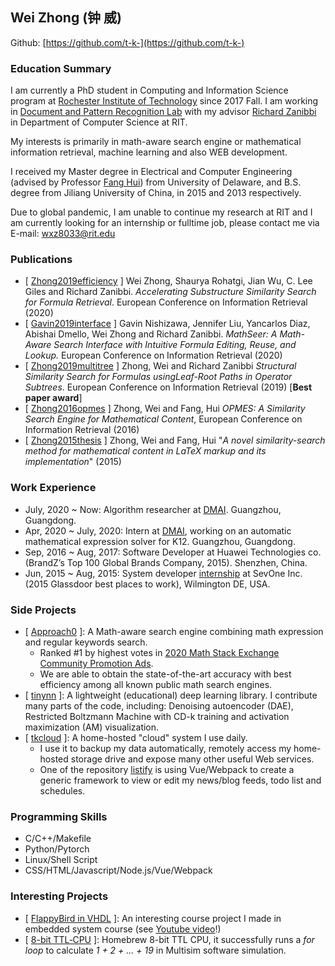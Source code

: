 ## Wei Zhong (钟 威)
Github: [https://github.com/t-k-](https://github.com/t-k-)

### Education Summary 
I am currently a PhD student in Computing and Information Science program at [Rochester Institute of Technology](https://www.rit.edu) since 2017 Fall.
I am working in [Document and Pattern Recognition Lab](https://www.cs.rit.edu/~dprl/) with my advisor [Richard Zanibbi](https://www.cs.rit.edu/~rlaz/) in Department of Computer Science at RIT.

My interests is primarily in math-aware search engine or mathematical information retrieval, machine learning and also WEB development.

I received my Master degree in Electrical and Computer Engineering (advised by Professor [Fang Hui](https://www.eecis.udel.edu/~hfang/)) from University of Delaware,
and B.S. degree from Jiliang University of China, in 2015 and 2013 respectively.

Due to global pandemic, I am unable to continue my research at RIT and I am currently looking for an internship or fulltime job, please contact me via E-mail: wxz8033@rit.edu

### Publications
* \[ [Zhong2019efficiency](https://link.springer.com/chapter/10.1007/978-3-030-45439-5_47) \] Wei Zhong, Shaurya Rohatgi, Jian Wu, C. Lee Giles and Richard Zanibbi. *Accelerating Substructure Similarity Search for Formula Retrieval*. European Conference on Information Retrieval (2020)
* \[ [Gavin2019interface](https://link.springer.com/chapter/10.1007/978-3-030-45442-5_60) \] Gavin Nishizawa, Jennifer Liu, Yancarlos Diaz, Abishai Dmello, Wei Zhong and Richard Zanibbi. *MathSeer: A Math-Aware Search Interface with Intuitive Formula Editing, Reuse, and Lookup.* European Conference on Information Retrieval (2020) 
* \[ [Zhong2019multitree](http://ecir2019.org/best-paper-awards/) \] Zhong, Wei and Richard Zanibbi *Structural Similarity Search for Formulas usingLeaf-Root Paths in Operator Subtrees*. European Conference on Information Retrieval (2019) [**Best paper award**]
* \[ [Zhong2016opmes](https://link.springer.com/chapter/10.1007/978-3-319-30671-1_79) \] Zhong, Wei and Fang, Hui *OPMES: A Similarity Search Engine for Mathematical Content*, European Conference on Information Retrieval (2016)
* \[ [Zhong2015thesis](http://udspace.udel.edu/handle/19716/17656) \] Zhong, Wei and Fang, Hui "*A novel similarity-search method for mathematical content in LaTeX markup and its implementation*" (2015)

### Work Experience
* July, 2020 ~ Now: Algorithm researcher at [DMAI](https://www.dm-ai.cn/joinus/). Guangzhou, Guangdong.
* Apr, 2020 ~ July, 2020: Intern at [DMAI](https://www.dm-ai.cn/joinus/), working on an automatic mathematical expression solver for K12. Guangzhou, Guangdong.
* Sep, 2016 ~ Aug, 2017: Software Developer at Huawei Technologies co. (BrandZ’s Top 100 Global Brands Company, 2015). Shenzhen, China.
* Jun, 2015 ~ Aug, 2015: System developer [internship](https://www.glassdoor.com/Photos/SevOne-Office-Photos-E445891_P5.htm) at SevOne Inc. (2015 Glassdoor best places to work), Wilmington DE, USA.

### Side Projects
* \[ [Approach0](https://approach0.xyz/docs/) \]: A Math-aware search engine combining math expression and regular keywords search.
	* Ranked #1 by highest votes in [2020 Math Stack Exchange Community Promotion Ads](https://math.meta.stackexchange.com/questions/31296/community-promotion-ads-2020/31299#31299).
	* We are able to obtain the state-of-the-art accuracy with best efficiency among all known public math search engines.
* \[ [tinynn](https://github.com/borgwang/tinynn) \]: A lightweight (educational) deep learning library. I contribute many parts of the code, including: Denoising autoencoder (DAE), Restricted Boltzmann Machine with CD-k training and activation maximization (AM) visualization.
* \[ [tkcloud](https://github.com/t-k-cloud) \]: A home-hosted "cloud" system I use daily.
	* I use it to backup my data automatically, remotely access my home-hosted storage drive and expose many other useful Web services.
	* One of the repository [listify](https://github.com/t-k-cloud/listify) is using Vue/Webpack to create a generic framework to view or edit my news/blog feeds, todo list and schedules.

### Programming Skills
* C/C++/Makefile
* Python/Pytorch
* Linux/Shell Script
* CSS/HTML/Javascript/Node.js/Vue/Webpack

### Interesting Projects
* \[ [FlappyBird in VHDL](https://github.com/t-k-/vhdl_flappybird) \]: An interesting course project I made in embedded system course (see [Youtube video](https://www.youtube.com/watch?v=Jn5G29TR8y4)!)
* \[ [8-bit TTL‑CPU](https://approach0.xyz/tkblog/entry.php?id=761) \]: Homebrew 8-bit TTL CPU, it successfully runs a *for loop* to calculate *1 + 2 + ... + 19* in Multisim software simulation.
